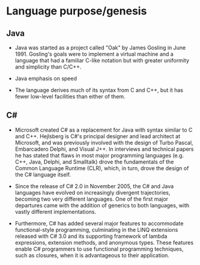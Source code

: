 # Language purpose/genesis 

## Java
* Java was started as a project called "Oak" by James Gosling in June 1991. Gosling's goals were to implement a virtual machine and a language that had a familiar C-like notation but with greater uniformity and simplicity than C/C++. 

* Java emphasis on speed

* The language derives much of its syntax from C and C++, but it has fewer low-level facilities than either of them.


## C#
* Microsoft created C# as a replacement for Java with syntax similar to C and C++.  Hejlsberg is C#'s principal designer and lead architect at Microsoft, and was previously involved with the design of Turbo Pascal, Embarcadero Delphi, and Visual J++. In interviews and technical papers he has stated that flaws in most major programming languages (e.g. C++, Java, Delphi, and Smalltalk) drove the fundamentals of the Common Language Runtime (CLR), which, in turn, drove the design of the C# language itself.

* Since the release of C# 2.0 in November 2005, the C# and Java languages have evolved on increasingly divergent trajectories, becoming two very different languages. One of the first major departures came with the addition of generics to both languages, with vastly different implementations.

* Furthermore, C# has added several major features to accommodate functional-style programming, culminating in the LINQ extensions released with C# 3.0 and its supporting framework of lambda expressions, extension methods, and anonymous types. These features enable C# programmers to use functional programming techniques, such as closures, when it is advantageous to their application.
